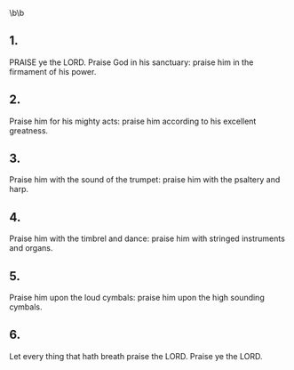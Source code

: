 \b\b
## 1.
PRAISE ye the LORD.  Praise God in his sanctuary: praise him in the firmament of his power.
## 2.
Praise him for his mighty acts: praise him according to his excellent greatness.
## 3.
Praise him with the sound of the trumpet: praise him with the psaltery and harp.
## 4.
Praise him with the timbrel and dance: praise him with stringed instruments and organs.
## 5.
Praise him upon the loud cymbals: praise him upon the high sounding cymbals.
## 6.
Let every thing that hath breath praise the LORD.  Praise ye the LORD.

